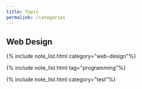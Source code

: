 ```yaml
---
title: Topic
permalink: /categories
---
```


<h2>Web Design</h2>
{% include note_list.html category="web-design"%}

{% include note_list.html tag="programming"%}

{% include note_list.html category="test"%}